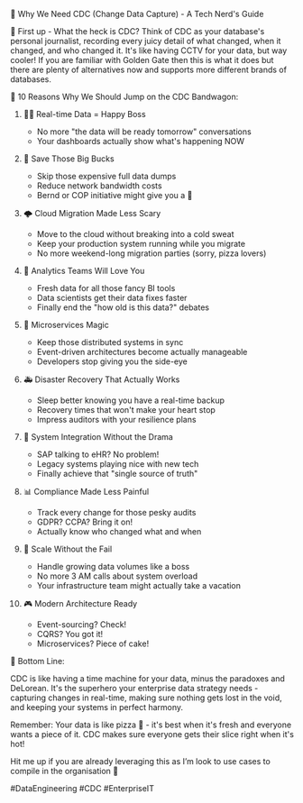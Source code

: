 🔄 Why We Need CDC (Change Data Capture) - A Tech Nerd's Guide

🤔 First up - What the heck is CDC?
Think of CDC as your database's personal journalist, recording every juicy detail of what changed, when it changed, and who changed it. It's like having CCTV for your data, but way cooler! If you are familiar with Golden Gate then this is what it does but there are plenty of alternatives now and supports more different brands of databases. 

💫 10 Reasons Why We Should Jump on the CDC Bandwagon:

1. 🏃‍♂️ Real-time Data = Happy Boss
   - No more "the data will be ready tomorrow" conversations
   - Your dashboards actually show what's happening NOW

2. 💸 Save Those Big Bucks
   - Skip those expensive full data dumps
   - Reduce network bandwidth costs
   - Bernd or COP initiative might give you a 🔰 

3. 🌩️ Cloud Migration Made Less Scary
   - Move to the cloud without breaking into a cold sweat
   - Keep your production system running while you migrate
   - No more weekend-long migration parties (sorry, pizza lovers)

4. 🎯 Analytics Teams Will Love You
   - Fresh data for all those fancy BI tools
   - Data scientists get their data fixes faster
   - Finally end the "how old is this data?" debates

5. 🔧 Microservices Magic
   - Keep those distributed systems in sync
   - Event-driven architectures become actually manageable
   - Developers stop giving you the side-eye

6. 🚑 Disaster Recovery That Actually Works
   - Sleep better knowing you have a real-time backup
   - Recovery times that won't make your heart stop
   - Impress auditors with your resilience plans

7. 🤝 System Integration Without the Drama
   - SAP talking to eHR? No problem!
   - Legacy systems playing nice with new tech
   - Finally achieve that "single source of truth"

8. 📊 Compliance Made Less Painful
   - Track every change for those pesky audits
   - GDPR? CCPA? Bring it on!
   - Actually know who changed what and when

9. 🚀 Scale Without the Fail
   - Handle growing data volumes like a boss
   - No more 3 AM calls about system overload
   - Your infrastructure team might actually take a vacation

10. 🎮 Modern Architecture Ready
    - Event-sourcing? Check!
    - CQRS? You got it!
    - Microservices? Piece of cake!

🎯 Bottom Line:

CDC is like having a time machine for your data, minus the paradoxes and DeLorean. It's the superhero your enterprise data strategy needs - capturing changes in real-time, making sure nothing gets lost in the void, and keeping your systems in perfect harmony.

Remember: Your data is like pizza 🍕 - it's best when it's fresh and everyone wants a piece of it. CDC makes sure everyone gets their slice right when it's hot!

Hit me up if you are already leveraging this as I’m look to use cases to compile in the organisation 🚀​​​​​​​​​​​​​​​​


#DataEngineering #CDC #EnterpriseIT